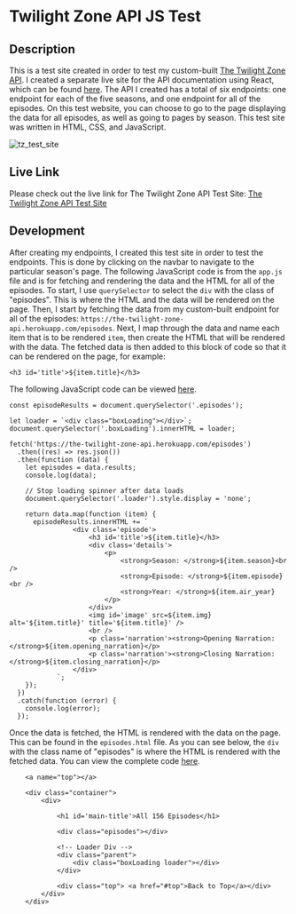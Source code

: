 # Twilight Zone API JS Test

## Description

This is a test site created in order to test my custom-built [The Twilight Zone API](https://github.com/answebdev/twilight-zone-api "The Twilight Zone API"). I created a separate live site for the API documentation using React, which can be found [here](https://thetwilightzoneapi.netlify.app/ "The Twilight Zone API"). The API I created has a total of six endpoints: one endpoint for each of the five seasons, and one endpoint for all of the episodes. On this test website, you can choose to go to the page displaying the data for all episodes, as well as going to pages by season. This test site was written in HTML, CSS, and JavaScript.

![tz_test_site](https://user-images.githubusercontent.com/36783010/166586942-75479252-a18f-461a-bb07-a99a5cfb67e1.jpg)

## Live Link

Please check out the live link for The Twilight Zone API Test Site: [The Twilight Zone API Test Site](https://answebdev.github.io/twilight-zone-api-js-test/episodes.html "The Twilight Zone API Test Site")

## Development

After creating my endpoints, I created this test site in order to test the endpoints. This is done by clicking on the navbar to navigate to the particular season's page. The following JavaScript code is from the `app.js` file and is for fetching and rendering the data and the HTML for all of the episodes. To start, I use `querySelector` to select the `div` with the class of "episodes". This is where the HTML and the data will be rendered on the page. Then, I start by fetching the data from my custom-built endpoint for all of the episodes: `https://the-twilight-zone-api.herokuapp.com/episodes`. Next, I map through the data and name each item that is to be rendered `item`, then create the HTML that will be rendered with the data. The fetched data is then added to this block of code so that it can be rendered on the page, for example:

`<h3 id='title'>${item.title}</h3>`

The following JavaScript code can be viewed [here](https://github.com/answebdev/twilight-zone-api-js-test/blob/master/app.js "Episodes Page JavaScript Code").

```
const episodeResults = document.querySelector('.episodes');

let loader = `<div class="boxLoading"></div>`;
document.querySelector('.boxLoading').innerHTML = loader;

fetch('https://the-twilight-zone-api.herokuapp.com/episodes')
  .then((res) => res.json())
  .then(function (data) {
    let episodes = data.results;
    console.log(data);

    // Stop loading spinner after data loads
    document.querySelector('.loader').style.display = 'none';

    return data.map(function (item) {
      episodeResults.innerHTML += `
                <div class='episode'>
                    <h3 id='title'>${item.title}</h3>
                    <div class='details'>
                        <p>
                            <strong>Season: </strong>${item.season}<br />
                            <strong>Episode: </strong>${item.episode}<br />
                            <strong>Year: </strong>${item.air_year}
                        </p>
                    </div>
                    <img id='image' src=${item.img} alt='${item.title}' title='${item.title}' />
                    <br />
                    <p class='narration'><strong>Opening Narration: </strong>${item.opening_narration}</p>
                    <p class='narration'><strong>Closing Narration: </strong>${item.closing_narration}</p>
                </div>
            `;
    });
  })
  .catch(function (error) {
    console.log(error);
  });
```


Once the data is fetched, the HTML is rendered with the data on the page. This can be found in the `episodes.html` file. As you can see below, the `div` with the class name of "episodes" is where the HTML is rendered with the fetched data. You can view the complete code [here](https://github.com/answebdev/twilight-zone-api-js-test/blob/master/episodes.html "Episodes Page Code").
```
    <a name="top"></a>

    <div class="container">
        <div>

            <h1 id='main-title'>All 156 Episodes</h1>

            <div class="episodes"></div>

            <!-- Loader Div -->
            <div class="parent">
                <div class="boxLoading loader"></div>
            </div>

            <div class="top"> <a href="#top">Back to Top</a></div>
        </div>
    </div>
```
